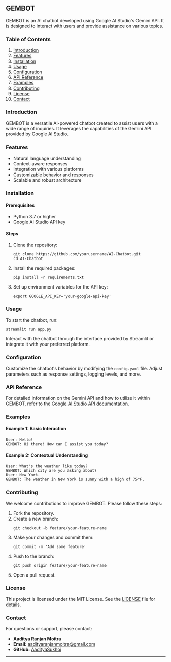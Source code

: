 ## GEMBOT

GEMBOT is an AI chatbot developed using Google AI Studio's Gemini API. It is designed to interact with users and provide assistance on various topics.

### Table of Contents

1. [Introduction](#introduction)
2. [Features](#features)
3. [Installation](#installation)
4. [Usage](#usage)
5. [Configuration](#configuration)
6. [API Reference](#api-reference)
7. [Examples](#examples)
8. [Contributing](#contributing)
9. [License](#license)
10. [Contact](#contact)

### Introduction

GEMBOT is a versatile AI-powered chatbot created to assist users with a wide range of inquiries. It leverages the capabilities of the Gemini API provided by Google AI Studio.

### Features

- Natural language understanding
- Context-aware responses
- Integration with various platforms
- Customizable behavior and responses
- Scalable and robust architecture

### Installation

#### Prerequisites

- Python 3.7 or higher
- Google AI Studio API key

#### Steps

1. Clone the repository:
    ```
    git clone https://github.com/yourusername/AI-Chatbot.git
    cd AI-Chatbot
    ```

2. Install the required packages:
    ```
    pip install -r requirements.txt
    ```

3. Set up environment variables for the API key:
    ```
    export GOOGLE_API_KEY='your-google-api-key'
    ```

### Usage

To start the chatbot, run:
```
streamlit run app.py
```

Interact with the chatbot through the interface provided by Streamlit or integrate it with your preferred platform.

### Configuration

Customize the chatbot's behavior by modifying the `config.yaml` file. Adjust parameters such as response settings, logging levels, and more.

### API Reference

For detailed information on the Gemini API and how to utilize it within GEMBOT, refer to the [Google AI Studio API documentation](https://ai.google.com/docs).

### Examples

#### Example 1: Basic Interaction
```
User: Hello!
GEMBOT: Hi there! How can I assist you today?
```

#### Example 2: Contextual Understanding
```
User: What's the weather like today?
GEMBOT: Which city are you asking about?
User: New York.
GEMBOT: The weather in New York is sunny with a high of 75°F.
```

### Contributing

We welcome contributions to improve GEMBOT. Please follow these steps:

1. Fork the repository.
2. Create a new branch:
    ```
    git checkout -b feature/your-feature-name
    ```
3. Make your changes and commit them:
    ```
    git commit -m 'Add some feature'
    ```
4. Push to the branch:
    ```
    git push origin feature/your-feature-name
    ```
5. Open a pull request.

### License

This project is licensed under the MIT License. See the [LICENSE](LICENSE) file for details.

### Contact

For questions or support, please contact:

- **Aaditya Ranjan Moitra**
- **Email:** aadityaranjanmoitra@gmail.com
- **GitHub:** [AadityaSukhoi](https://github.com/AadityaSukhoi)

---
